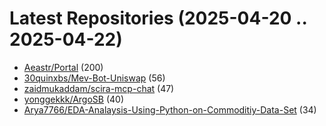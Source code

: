 # Latest Repositories (2025-04-20 .. 2025-04-22)

- [Aeastr/Portal](https://github.com/Aeastr/Portal) (200)
- [30quinxbs/Mev-Bot-Uniswap](https://github.com/30quinxbs/Mev-Bot-Uniswap) (56)
- [zaidmukaddam/scira-mcp-chat](https://github.com/zaidmukaddam/scira-mcp-chat) (47)
- [yonggekkk/ArgoSB](https://github.com/yonggekkk/ArgoSB) (40)
- [Arya7766/EDA-Analaysis-Using-Python-on-Commoditiy-Data-Set](https://github.com/Arya7766/EDA-Analaysis-Using-Python-on-Commoditiy-Data-Set) (34)
